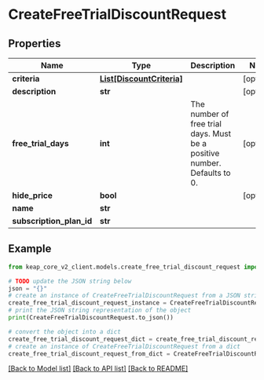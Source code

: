 # CreateFreeTrialDiscountRequest


## Properties

Name | Type | Description | Notes
------------ | ------------- | ------------- | -------------
**criteria** | [**List[DiscountCriteria]**](DiscountCriteria.md) |  | [optional] 
**description** | **str** |  | [optional] 
**free_trial_days** | **int** | The number of free trial days. Must be a positive number. Defaults to 0. | [optional] 
**hide_price** | **bool** |  | [optional] 
**name** | **str** |  | 
**subscription_plan_id** | **str** |  | 

## Example

```python
from keap_core_v2_client.models.create_free_trial_discount_request import CreateFreeTrialDiscountRequest

# TODO update the JSON string below
json = "{}"
# create an instance of CreateFreeTrialDiscountRequest from a JSON string
create_free_trial_discount_request_instance = CreateFreeTrialDiscountRequest.from_json(json)
# print the JSON string representation of the object
print(CreateFreeTrialDiscountRequest.to_json())

# convert the object into a dict
create_free_trial_discount_request_dict = create_free_trial_discount_request_instance.to_dict()
# create an instance of CreateFreeTrialDiscountRequest from a dict
create_free_trial_discount_request_from_dict = CreateFreeTrialDiscountRequest.from_dict(create_free_trial_discount_request_dict)
```
[[Back to Model list]](../README.md#documentation-for-models) [[Back to API list]](../README.md#documentation-for-api-endpoints) [[Back to README]](../README.md)


